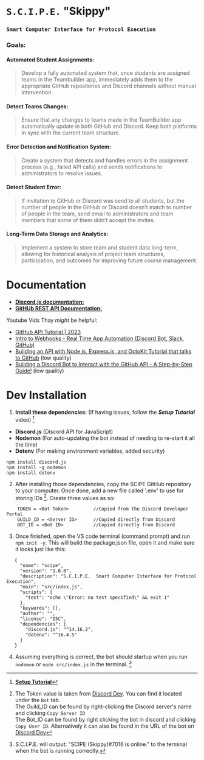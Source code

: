 # `S.C.I.P.E.` "Skippy"
### `Smart Computer Interface for Protocol Execution`
  
### Goals:  
#### Automated Student Assignments:  
> Develop a fully automated system that, once students are assigned teams in the Teambuilder app, immediately adds them to the appropriate GitHub repositories and Discord channels without manual intervention.  
 
#### Detect Teams Changes:  
> Ensure that any changes to teams made in the TeamBuilder app automatically update in both GitHub and Discord. Keep both platforms in sync with the current team structure.  

#### Error Detection and Notification System:   
> Create a system that detects and handles errors in the assignment process (e.g., failed API calls) and sends notifications to administrators to resolve issues.  

#### Detect Student Error:   
> If invitation to GitHub or Discord was send to all students, but the number of people in the GitHub or Discord doesn’t match to number of people in the team, send email to administrators and team members that some of them didn’t accept the invites.   

#### Long-Term Data Storage and Analytics:   
> Implement a system to store team and student data long-term, allowing for historical analysis of project team structures, participation, and outcomes for improving future course management.   

# Documentation  
- [**Discord.js documentation:**](https://discord.js.org/)
- [**GitHUb REST API Documentation:**](https://docs.github.com/en/rest?apiVersion=2022-11-28)  

Youtube Vids Thay _might_ be helpful:
- [GitHub API Tutorial | 2023](https://www.youtube.com/watch?v=-kFyPaHNgXo)  
- [Intro to Webhooks - Real Time App Automation (Discord Bot, Slack, GitHub)](https://youtu.be/c6d7lfvziRY?si=jgClodcd5T3ZjLhI)  
- [Building an API with Node.js, Express.js, and OctoKit Tutorial that talks to GitHub](https://youtu.be/1S4CbFlOVF4?si=Gf0WGR37PcV9jz9l) (low quality)  
- [Building a Discord Bot to Interact with the GitHub API - A Step-by-Step Guide!](https://youtu.be/1CuXR7NoynI?si=kIiYq5mCn4TjTGwI) (low quality)  


# Dev Installation
1) **Install these dependencies:** (If having issues, follow the **_Setup Tutorial_** video) [^1]
- **Discord.js** (Discord API for JavaScript)
- **Nodemon** (For auto-updating the bot instead of needing to re-start it all the time) 
- **Dotenv** (For making environment variables, added security)
```
npm install discord.js
npm install -g nodemon
npm install dotenv
```

2) After installing those dependencies, copy the SCIPE GitHub repository to your computer. Once done, add a new file called '.env' to use for storing IDs [^2]. Create three values as so:

```
    TOKEN = <Bot Token>         //Copied from the Discord Developer Portal
    GUILD_ID = <Server ID>      //Copied directly from Discord
    BOT_ID = <Bot ID>           //Copied directly from Discord
```

3) Once finished, open the VS code terminal (command prompt) and run `npm init -y`. This will build the package.json file, open it and make sure it looks just like this: 

```
   {
     "name": "scipe",
     "version": "1.0.0",
     "description": "S.C.I.P.E.  Smart Computer Interface for Protocol Execution",
     "main": "src/index.js",
     "scripts": {
       "test": "echo \"Error: no test specified\" && exit 1"
     },
     "keywords": [],
     "author": "",
     "license": "ISC",
     "dependencies": {
       "discord.js": "^14.16.2",
       "dotenv": "^16.4.5"
     }
   }
```

4) Assuming everything is correct, the bot should startup when you run `nodemon` or `node src/index.js` in the terminal. [^3] 

[^1]: [**Setup Tutorial**](https://www.youtube.com/watch?v=KZ3tIGHU314) 
[^2]: The Token value is taken from [Discord Dev](https://discord.com/developers/applications). You can find it located under the `Bot` tab.  
The Guild_ID can be found by right-clicking the Discord server's name and clicking `Copy Server ID`  
The Bot_ID can be found by right clicking the bot in discord and clicking `Copy User ID`. Alternatively it can also be found in the URL of the bot on [Discord Dev](https://discord.com/developers/applications)

[^3]: S.C.I.P.E. will output: "SCIPE (Skippy)#7016 is online." to the terminal when the bot is running correctly.
